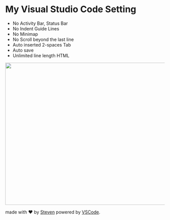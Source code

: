 # My Visual Studio Code Setting
- No Activity Bar, Status Bar
- No Indent Guide Lines
- No Minimap
- No Scroll beyond the last line
- Auto inserted 2-spaces Tab
- Auto save
- Unlimited line length HTML

<p align="center">
<img src="https://ptycpw.bn1302.livefilestore.com/y4mOnZI8tQZAvL86TOvxr3CyDTiN9BPR9sGxMZUSgOUcCtHirzoYuTu5wtKS3bDLPYLlLdsdVHEpyVSifjtPsp8TYPQADEVkHcHZxNSxNOJwTSXMmoqPP4BvyySxCgFy_2NTvhGnyO7qahO16ZvfttkOAYo998MpuYLUfjv1eHDMx-Jiu8NO9yDBck2Gnp-Bu0rQSk-s3i2DFFPYze8LRA1Vg?width=2000&height=1000&cropmode=none" width="1000" height="450" />
</p>

made with :heart: by [Steven](https://github.com/iamstevendao) powered by [VSCode](https://static.bespohk.com/img/blog/3/header.jpg).